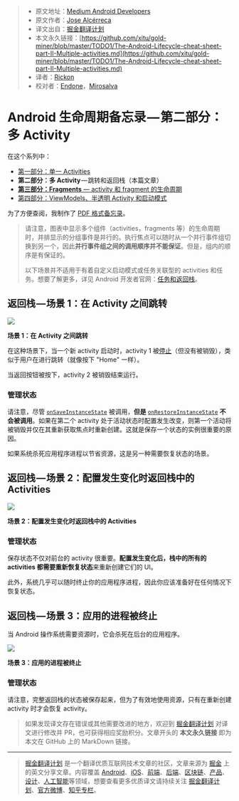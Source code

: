 > * 原文地址：[Medium Android Developers](https://medium.com/androiddevelopers/the-android-lifecycle-cheat-sheet-part-ii-multiple-activities-a411fd139f24)
> * 原文作者：[Jose Alcérreca](https://medium.com/@JoseAlcerreca)
> * 译文出自：[掘金翻译计划](https://github.com/xitu/gold-miner)
> * 本文永久链接：[https://github.com/xitu/gold-miner/blob/master/TODO1/The-Android-Lifecycle-cheat-sheet-part-II-Multiple-activities.md](https://github.com/xitu/gold-miner/blob/master/TODO1/The-Android-Lifecycle-cheat-sheet-part-II-Multiple-activities.md)
> * 译者：[Rickon](https://github.com/gs666)
> * 校对者：[Endone](https://github.com/Endone)，[Mirosalva](https://github.com/Mirosalva)

# Android 生命周期备忘录 — 第二部分：多 Activity

在这个系列中：

- [第一部分：单一 Activities](https://github.com/xitu/gold-miner/blob/master/TODO/the-android-lifecycle-cheat-sheet-part-i-single-activities.md)
- **第二部分：多 Activity** — 跳转和返回栈（本篇文章）
- [**第三部分：Fragments** — activity 和 fragment 的生命周期](https://medium.com/@JoseAlcerreca/the-android-lifecycle-cheat-sheet-part-iii-fragments-afc87d4f37fd)
- [第四部分：ViewModels、半透明 Activity 和启动模式](https://medium.com/androiddevelopers/the-android-lifecycle-cheat-sheet-part-iv-49946659b094)

为了方便查阅，我制作了 [PDF 格式备忘录](https://github.com/JoseAlcerreca/android-lifecycles)。

> 请注意，图表中显示多个组件（activities，fragments 等）的生命周期时，并排显示的分组事件是并行的。执行焦点可以随时从一个并行事件组切换到另一个，因此**并行事件组之间的调用顺序并不能保证**。但是，组内的顺序是有保证的。
>
> 以下场景并不适用于有着自定义启动模式或任务关联型的 activities 和任务。想要了解更多，详见 Android 开发者官网：[任务和返回栈](https://developer.android.com/guide/components/activities/tasks-and-back-stack.html)。

## 返回栈 — 场景 1：在 Activity 之间跳转

![](https://user-gold-cdn.xitu.io/2019/3/2/1693d96d9b8fa76e?w=728&h=972&f=png&s=49929)

**场景 1：在 Activity 之间跳转**

在这种场景下，当一个新 activity 启动时，activity 1 被[停止](https://developer.android.com/guide/components/activities/activity-lifecycle.html#onstop)（但没有被销毁），类似于用户在进行跳转（就像按下 "Home" 一样）。

当返回按钮被按下，activity 2 被销毁结束运行。

### 管理状态

请注意，尽管 [`onSaveInstanceState`](https://developer.android.com/reference/android/app/Activity.html#onSaveInstanceState%28android.os.Bundle%29) 被调用，**但是** [`onRestoreInstanceState`](https://developer.android.com/reference/android/app/Activity.html#onRestoreInstanceState%28android.os.Bundle,%20android.os.PersistableBundle%29) **不会被调用**。如果在第二个 activity 处于活动状态时配置发生改变，则第一个活动将被销毁并仅在其重新获取焦点时重新创建。这就是保存一个状态的实例很重要的原因。

如果系统杀死应用程序进程以节省资源，这是另一种需要恢复状态的场景。

## 返回栈 — 场景 2：配置发生变化时返回栈中的 Activities

![](https://user-gold-cdn.xitu.io/2019/3/2/1693d96e23dc5098?w=742&h=1127&f=png&s=58345)

**场景 2：配置发生变化时返回栈中的 Activities**

### 管理状态

保存状态不仅对前台的 activity 很重要。**配置发生变化后，栈中的所有的 activities 都需要重新恢复状态**来重新创建它们的 UI。

此外，系统几乎可以随时终止你的应用程序进程，因此你应该准备好在任何情况下恢复状态。

## 返回栈 — 场景 3：应用的进程被终止

当 Android 操作系统需要资源时，它会杀死在后台的应用程序。

![](https://user-gold-cdn.xitu.io/2019/3/2/1693d96d9c7c0d19?w=800&h=1077&f=png&s=104247)

**场景 3：应用的进程被终止**

### 管理状态

请注意，完整返回栈的状态被保存起来，但为了有效地使用资源，只有在重新创建 activity 时才会恢复 activity。

> 如果发现译文存在错误或其他需要改进的地方，欢迎到 [掘金翻译计划](https://github.com/xitu/gold-miner) 对译文进行修改并 PR，也可获得相应奖励积分。文章开头的 **本文永久链接** 即为本文在 GitHub 上的 MarkDown 链接。

---

> [掘金翻译计划](https://github.com/xitu/gold-miner) 是一个翻译优质互联网技术文章的社区，文章来源为 [掘金](https://juejin.im) 上的英文分享文章。内容覆盖 [Android](https://github.com/xitu/gold-miner#android)、[iOS](https://github.com/xitu/gold-miner#ios)、[前端](https://github.com/xitu/gold-miner#前端)、[后端](https://github.com/xitu/gold-miner#后端)、[区块链](https://github.com/xitu/gold-miner#区块链)、[产品](https://github.com/xitu/gold-miner#产品)、[设计](https://github.com/xitu/gold-miner#设计)、[人工智能](https://github.com/xitu/gold-miner#人工智能)等领域，想要查看更多优质译文请持续关注 [掘金翻译计划](https://github.com/xitu/gold-miner)、[官方微博](http://weibo.com/juejinfanyi)、[知乎专栏](https://zhuanlan.zhihu.com/juejinfanyi)。
